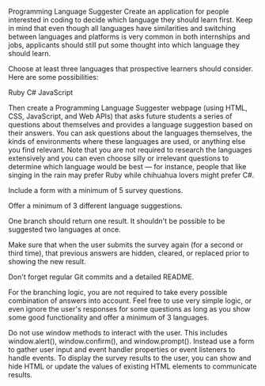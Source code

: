 Programming Language Suggester
Create an application for people interested in coding to decide which language they should learn first. 
Keep in mind that even though all languages have similarities and switching between languages and platforms is very common in both internships and jobs, applicants should still put some thought into which language they should learn.

Choose at least three languages that prospective learners should consider. Here are some possibilities:

Ruby
C#
JavaScript


Then create a Programming Language Suggester webpage (using HTML, CSS, JavaScript, and Web APIs) that asks future students a series of questions about themselves and provides a language suggestion based on their answers. You can ask questions about the languages themselves, the kinds of environments where these languages are used, or anything else you find relevant. Note that you are not required to research the languages extensively and you can even choose silly or irrelevant questions to determine which language would be best — for instance, people that like singing in the rain may prefer Ruby while chihuahua lovers might prefer C#.

Include a form with a minimum of 5 survey questions.


Offer a minimum of 3 different language suggestions.


One branch should return one result. It shouldn't be possible to be suggested two languages at once.


Make sure that when the user submits the survey again (for a second or third time), that previous answers are hidden, cleared, or replaced prior to showing the new result.


Don't forget regular Git commits and a detailed README. 


For the branching logic, you are not required to take every possible combination of answers into account. Feel free to use very simple logic, or even ignore the user's responses for some questions as long as you show some good functionality and offer a minimum of 3 languages.

Do not use window methods to interact with the user. This includes window.alert(), window.confirm(), and window.prompt(). Instead use a form to gather user input and event handler properties or event listeners to handle events. To display the survey results to the user, you can show and hide HTML or update the values of existing HTML elements to communicate results.